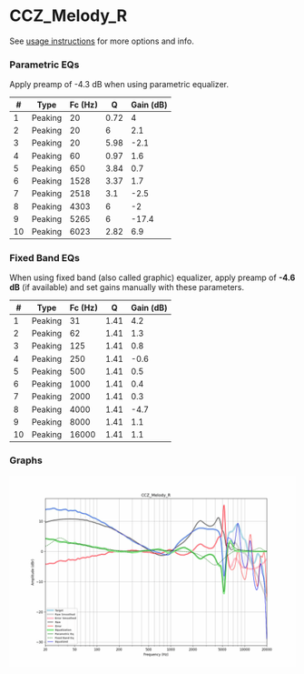 # CCZ_Melody_R
See [usage instructions](https://github.com/jaakkopasanen/AutoEq#usage) for more options and info.

### Parametric EQs
Apply preamp of -4.3 dB when using parametric equalizer.

|   # | Type    |   Fc (Hz) |    Q |   Gain (dB) |
|-----|---------|-----------|------|-------------|
|   1 | Peaking |        20 | 0.72 |         4   |
|   2 | Peaking |        20 | 6    |         2.1 |
|   3 | Peaking |        20 | 5.98 |        -2.1 |
|   4 | Peaking |        60 | 0.97 |         1.6 |
|   5 | Peaking |       650 | 3.84 |         0.7 |
|   6 | Peaking |      1528 | 3.37 |         1.7 |
|   7 | Peaking |      2518 | 3.1  |        -2.5 |
|   8 | Peaking |      4303 | 6    |        -2   |
|   9 | Peaking |      5265 | 6    |       -17.4 |
|  10 | Peaking |      6023 | 2.82 |         6.9 |

### Fixed Band EQs
When using fixed band (also called graphic) equalizer, apply preamp of **-4.6 dB** (if available) and set gains manually with these parameters.

|   # | Type    |   Fc (Hz) |    Q |   Gain (dB) |
|-----|---------|-----------|------|-------------|
|   1 | Peaking |        31 | 1.41 |         4.2 |
|   2 | Peaking |        62 | 1.41 |         1.3 |
|   3 | Peaking |       125 | 1.41 |         0.8 |
|   4 | Peaking |       250 | 1.41 |        -0.6 |
|   5 | Peaking |       500 | 1.41 |         0.5 |
|   6 | Peaking |      1000 | 1.41 |         0.4 |
|   7 | Peaking |      2000 | 1.41 |         0.3 |
|   8 | Peaking |      4000 | 1.41 |        -4.7 |
|   9 | Peaking |      8000 | 1.41 |         1.1 |
|  10 | Peaking |     16000 | 1.41 |         1.1 |

### Graphs
![](./CCZ_Melody_R.png)
